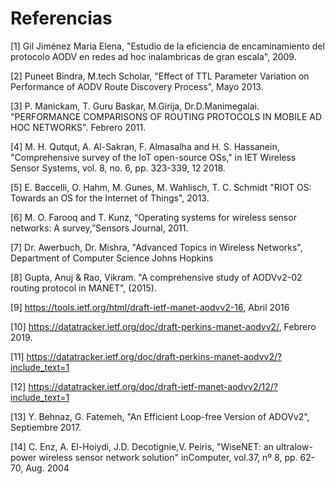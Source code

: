 # Referencias

[1] Gil Jiménez Maria Elena, "Estudio de la eficiencia de encaminamiento del protocolo AODV en redes ad hoc inalambricas de gran escala", 2009.

[2] Puneet Bindra, M.tech Scholar, "Effect of TTL Parameter Variation on Performance of AODV Route Discovery Process", Mayo 2013.

[3] P. Manickam, T. Guru Baskar, M.Girija, Dr.D.Manimegalai.
"PERFORMANCE COMPARISONS OF ROUTING PROTOCOLS IN MOBILE AD HOC NETWORKS".
Febrero 2011.

[4] M. H. Qutqut, A. Al-Sakran, F. Almasalha and H. S. Hassanein, "Comprehensive survey of the IoT open-source OSs," in IET Wireless Sensor Systems, vol. 8, no. 6, pp. 323-339, 12 2018.

[5] E. Baccelli, O. Hahm, M. Gunes, M. Wahlisch, T. C. Schmidt "RIOT OS: Towards an OS for the Internet of Things", 2013.

[6] M. O. Farooq and T. Kunz, “Operating systems for wireless sensor networks: A survey,”Sensors Journal, 2011.

[7] Dr. Awerbuch, Dr. Mishra, "Advanced Topics in Wireless Networks", Department of Computer Science Johns Hopkins

[8] Gupta, Anuj & Rao, Vikram. "A comprehensive study of AODVv2-02 routing protocol in MANET", (2015).

[9] https://tools.ietf.org/html/draft-ietf-manet-aodvv2-16, Abril 2016

[10] https://datatracker.ietf.org/doc/draft-perkins-manet-aodvv2/, Febrero 2019.

[11] https://datatracker.ietf.org/doc/draft-perkins-manet-aodvv2/?include_text=1

[12] https://datatracker.ietf.org/doc/draft-ietf-manet-aodvv2/12/?include_text=1

[13] Y. Behnaz, G. Fatemeh, "An Efficient Loop-free Version of ADOVv2", Septiembre 2017.

[14] C. Enz, A. El-Hoiydi, J.D. Decotignie,V. Peiris, "WiseNET: an ultralow-power wireless sensor network solution" inComputer, vol.37, nº 8, pp. 62-70, Aug. 2004